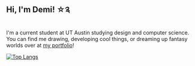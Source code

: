 ## Hi, I'm Demi! ☆༉

I'm a current student at UT Austin studying design and computer science. You can find me drawing, developing cool things, or dreaming up fantasy worlds over at [my portfolio](https://demi.hu/)!

[![Top Langs](https://github-readme-stats.vercel.app/api/top-langs/?username=bydemihu&layout=donut)](https://github.com/bydemihu/github-readme-stats)

<!--
**bydemihu/bydemihu** is a ✨ _special_ ✨ repository because its `README.md` (this file) appears on your GitHub profile.

Here are some ideas to get you started:

- 🔭 I’m currently working on ...
- 🌱 I’m currently learning ...
- 👯 I’m looking to collaborate on ...
- 🤔 I’m looking for help with ...
- 💬 Ask me about ...
- 📫 How to reach me: ...
- 😄 Pronouns: ...
- ⚡ Fun fact: ...
-->
